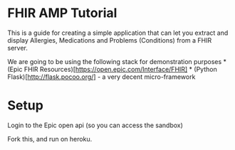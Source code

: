 # FHIR AMP Tutorial

This is a guide for creating a simple application that can let you extract and display Allergies, Medications and Problems (Conditions) from a FHIR server.

We are going to be using the following stack for demonstration purposes
    * (Epic FHIR Resources)[https://open.epic.com/Interface/FHIR] 
    * (Python Flask)[http://flask.pocoo.org/] - a very decent micro-framework

# Setup
 
Login to the Epic open api (so you can access the sandbox)

Fork this, and run on heroku.



